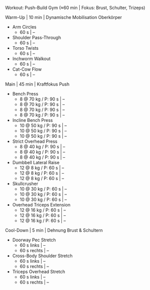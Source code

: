 Workout: Push-Build Gym (≈60 min | Fokus: Brust, Schulter, Trizeps)

Warm-Up | 10 min | Dynamische Mobilisation Oberkörper
- Arm Circles
    - 60 s | –
- Shoulder Pass-Through
    - 60 s | –
- Torso Twists
    - 60 s | –
- Inchworm Walkout
    - 60 s | –
- Cat-Cow Flow
    - 60 s | –

Main | 45 min | Kraftfokus Push
- Bench Press
    - 8 @ 70 kg / P: 90 s | –
    - 8 @ 70 kg / P: 90 s | –
    - 8 @ 70 kg / P: 90 s | –
    - 8 @ 70 kg / P: 90 s | –
- Incline Bench Press
    - 10 @ 50 kg / P: 90 s | –
    - 10 @ 50 kg / P: 90 s | –
    - 10 @ 50 kg / P: 90 s | –
- Strict Overhead Press
    - 8 @ 40 kg / P: 90 s | –
    - 8 @ 40 kg / P: 90 s | –
    - 8 @ 40 kg / P: 90 s | –
- Dumbbell Lateral Raise
    - 12 @ 8 kg / P: 60 s | –
    - 12 @ 8 kg / P: 60 s | –
    - 12 @ 8 kg / P: 60 s | –
- Skullcrusher
    - 10 @ 30 kg / P: 60 s | –
    - 10 @ 30 kg / P: 60 s | –
    - 10 @ 30 kg / P: 60 s | –
- Overhead Triceps Extension
    - 12 @ 16 kg / P: 60 s | –
    - 12 @ 16 kg / P: 60 s | –
    - 12 @ 16 kg / P: 60 s | –

Cool-Down | 5 min | Dehnung Brust & Schultern
- Doorway Pec Stretch
    - 60 s links | –
    - 60 s rechts | –
- Cross-Body Shoulder Stretch
    - 60 s links | –
    - 60 s rechts | –
- Triceps Overhead Stretch
    - 60 s links | –
    - 60 s rechts | –